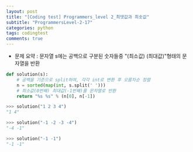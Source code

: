 ```yaml
---
layout: post
title: "[Coding test] Programmers_level 2_최댓값과 최솟값"
subtitle: "ProgrammersLevel-2-17"
categories: python
tags: codingtest
comments: true
---
```


* 문제 요약 : 문자열 s에는 공백으로 구분된 숫자들중 "(최소값) (최대값)"형태의 문자열을 반환

```python
def solution(s):
    # 공백을 기준으로 split하여, 각각 int로 변환 후 오름차순 정렬
    n = sorted(map(int, s.split(' ')))
    # 최소값(0번째) 최대값(-1번째)를 문자열로 반환
    return "%s %s" % (n[0], n[-1])
```

```python
>>> solution("1 2 3 4")
"1 4"

>>> solution("-1 -2 -3 -4")
"-4 -1"

>>> solution("-1 -1")
"-1 -1"
```